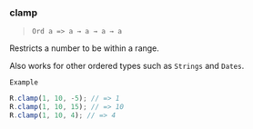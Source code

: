 ### clamp

> `Ord a => a → a → a → a`

Restricts a number to be within a range.

Also works for other ordered types such as `Strings` and `Dates`.

`Example`

```js
R.clamp(1, 10, -5); // => 1
R.clamp(1, 10, 15); // => 10
R.clamp(1, 10, 4); // => 4
```

